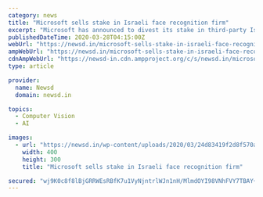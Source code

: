 ```yaml
---
category: news
title: "Microsoft sells stake in Israeli face recognition firm"
excerpt: "Microsoft has announced to divest its stake in third-party Israeli facial recognition company AnyVision despite an investigation that cleared the firm of any unethical practices. Microsoft’s venture capital arm,"
publishedDateTime: 2020-03-28T04:15:00Z
webUrl: "https://newsd.in/microsoft-sells-stake-in-israeli-face-recognition-firm/"
ampWebUrl: "https://newsd.in/microsoft-sells-stake-in-israeli-face-recognition-firm/amp/"
cdnAmpWebUrl: "https://newsd-in.cdn.ampproject.org/c/s/newsd.in/microsoft-sells-stake-in-israeli-face-recognition-firm/amp/"
type: article

provider:
  name: Newsd
  domain: newsd.in

topics:
  - Computer Vision
  - AI

images:
  - url: "https://newsd.in/wp-content/uploads/2020/03/24d83419f2d8f570a40cc5104af46d17.jpg"
    width: 400
    height: 300
    title: "Microsoft sells stake in Israeli face recognition firm"

secured: "wj9K0c8f8lBjGRRWEsRBfK7u1VyNjntrlWJn1nH/MlmdOYI98VNhFVY7TBAY+65CcWB8GRr7aF/gSvayQGM+/80HuesWGJ8ZaN7OA6Wc4dhwdNK/6atgQZ1Rk342zxPyuaJXQp0QtORahuRgVqdMAb7yjQ0tyh2Tu0PT9ZmfgQSSIV0lNZmDmq4v0dDrjQLh7V2R0DEKdAxYD1mCZpbKiv48HOCQw5L7yqF87YWWQjHLRGU9KzhRQPhiH5DXvGouUYvNWEkRRqjRWFgMlnemcL80qgUOTKTtVpdleVzp6HMo9bRExGsfrKof2Y7tZkLt;Ptt13PxFa+ODZureTpq0tw=="
---
```



